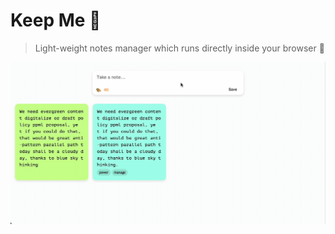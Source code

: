 # Keep Me 📄 

> Light-weight notes manager which runs directly inside your browser 🎉

![Keep Me](./images/keep-me.gif)
